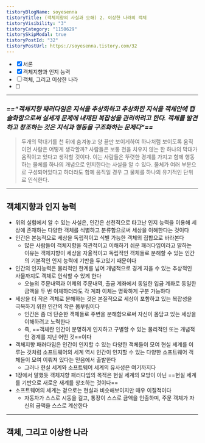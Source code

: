 ```yaml
---
tistoryBlogName: soyesenna
tistoryTitle: (객체지향의 사실과 오해) 2. 이상한 나라의 객체
tistoryVisibility: "3"
tistoryCategory: "1150629"
tistorySkipModal: true
tistoryPostId: "32"
tistoryPostUrl: https://soyesenna.tistory.com/32
---
```


- [x] 서론
- [x] 객체지향과 인지 능력
- [ ] 객체, 그리고 이상한 나라
- [ ] 

--- 
### *=="객체지향 패러다임은 지식을 추상화하고 추상화한 지식을 객체안에 캡슐화함으로써 실세계 문제에 내재된 복잡성을 관리하려고 한다. 객체를 발견하고 창조하는 것은 지식과 행동을 구조화하는 문제다"==*


> 두개의 막대기를 천 뒤에 숨겨놓고 양 끝만 보이게하여 하나처럼 보이도록 움직이면 사람은 어떻게 생각할까?
> 사람들은 보통 천을 치우지 않는 한 하나의 막대가 움직이고 있다고 생각할 것이다.
> 이는 사람들은 뚜렷한 경계를 가지고 함께 행동하는 물체를 하나의 개념으로 인지한다는 사실을 알 수 있다.
> 물체가 여러 부분으로 구성되어있다고 하더라도 함께 움직일 경우 그 물체를 하나의 유기적인 단위로 인식한다.

--- 
## 객체지향과 인지 능력

- 위의 실험에서 알 수 있는 사실은, 인간은 선천적으로 타고난 인지 능력을 이용해 세상에 존재하는 다양한 객체를 식별하고 분류함으로써 세상을 이해한다는 것이다
- 인간은 본능적으로 세상을 독립적이고 식별 가능한 객체의 집합으로 바라본다
	- 많은 사람들이 객체지향을 직관적이고 이해하기 쉬운 패러다임이라고 말하는 이유는 객체지향이 세상을 자율적이고 독립적인 객체들로 분해할 수 있는 인간의 기본적인 인지 능력에 기반을 두고있기 때문이다
- 인간의 인지능력은 물리적인 한계를 넘어 개념적으로 경계 지을 수 있는 추상적인 사물까지도 객체로 인식할 수 있게 한다
	- 오늘의 주문내역과 어제의 주문내역, 출금 계좌에서 동일한 입금 계좌로 동일한 금액을 두 번 이체하더라도 각 계좌 이체는 명확하게 구분 가능하다
- 세상을 더 작은 객체로 분해하는 것은 본질적으로 세상이 포함하고 있는 복잡성을 극복하기 위한 인간의 작은 몸부림이다
	- 인간은 좀 더 단순한 객체들로 주변을 분해함으로써 자신이 몸담고 있는 세상을 이해하려고 노력한다
	- 즉, ==객체란 인간이 분명하게 인지하고 구별할 수 있는 물리적인 또는 개념적인 경계를 지닌 어떤 것==이다
- 객체지향 패러다임은 인간이 인지할 수 있는 다양한 객체들이 모여 현실 세계를 이루는 것처럼 소프트웨어의 세계 역시 인간이 인지할 수 있는 다양한 소프트웨어 객체들이 모여 이뤄져 있다는 믿음에서 출발한다
	- 그러나 현실 세계와 소프트웨어 세계의 유사성은 여기까지다
- 1장에서 말했듯 객체지향 패러다임의 목적은 현실 세계의 모방이 아닌 ==현실 세계를 기반으로 새로운 새계를 창조하는 것이다==
- 소프트웨어의 세계는 겉으로는 현실과 비슷해보이지만 매우 이질적이다
	- 자동차가 스스로 시동을 걸고, 통장이 스스로 금액을 인출하며, 주문 객체가 자신의 금액을 스스로 계산한다

--- 
## 객체, 그리고 이상한 나라

